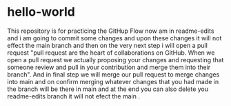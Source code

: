 # hello-world
This repository is for practicing the GitHup Flow
now am in readme-edits and i am going to commit some changes and upon these changes it will not effect the main branch and then on the very next step i will open a pull request "pull request are the heart of collaborations on GitHub. When we open a pull request we actually proposing your changes and requesting that someone review and pull in your contribution and merge them into their branch". And in final step we will merge our pull request to merge changes into main and on confirm merging whatever changes that you had made in the branch will be there in main and at the end you can also delete you readme-edits branch it will not efect the main .  
